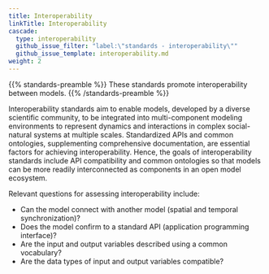 ```yaml
---
title: Interoperability
linkTitle: Interoperability
cascade:
  type: interoperability
  github_issue_filter: "label:\"standards - interoperability\""
  github_issue_template: interoperability.md
weight: 2
---
```


{{% standards-preamble %}}
These standards promote interoperability between models.
{{% /standards-preamble %}}


Interoperability standards aim to enable models, developed by a diverse scientific community, to be integrated into multi-component modeling environments to represent dynamics and interactions in complex social-natural systems at multiple scales. Standardized APIs and common ontologies, supplementing comprehensive documentation, are essential factors for achieving interoperability. Hence, the goals of interoperability standards include API compatibility and common ontologies so that models can be more readily interconnected as components in an open model ecosystem. 

Relevant questions for assessing interoperability include: 
- Can the model connect with another model (spatial and temporal synchronization)? 
- Does the model confirm to a standard API (application programming interface)?
- Are the input and output variables described using a common vocabulary? 
- Are the data types of input and output variables compatible?




